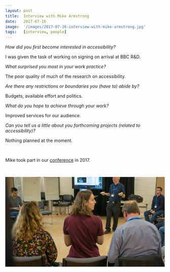 ```yaml
---
layout: post
title:  Interview with Mike Armstrong
date:   2017-07-16
image:  '/images/2017-07-16-interview-with-mike-armstrong.jpg'
tags:   [interview, people]
---
```


*How did you first become interested in accessibility?*

I was given the task of working on signing on arrival at BBC R&D.

*What surprised you most in your work practice?*

The poor quality of much of the research on accessibility.

*Are there any restrictions or boundaries you (have to) abide by?*

Budgets, available effort and politics.

*What do you hope to achieve through your work?*

Improved services for our audience.

*Can you tell us a little about you forthcoming projects (related to accessibility)?*

Nothing planned at the moment.

<br>

Mike took part in our [conference](conference-on-accessibility-in-film-television-and-interactive-media) in 2017.

<br>

![Mike's demonstration](../images/2017-07-16-interview-with-mike-armstrong-conference.jpg)